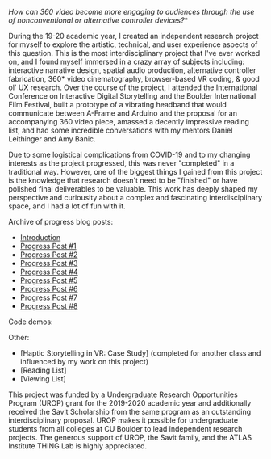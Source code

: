 **How can 360* video become more engaging to audiences through the use of nonconventional or alternative controller devices?**

During the 19-20 academic year, I created an independent research project for myself to explore the artistic, technical, and user experience aspects of this question. This is the most interdisciplinary project that I've ever worked on, and I found myself immersed in a crazy array of subjects including: interactive narrative design, spatial audio production, alternative controller fabrication, 360* video cinematography, browser-based VR coding, & good ol' UX research. Over the course of the project, I attended the International Conference on Interactive Digital Storytelling and the Boulder International Film Festival, built a prototype of a vibrating headband that would communicate between A-Frame and Arduino and the proposal for an accompanying 360 video piece, amassed a decently impressive reading list, and had some incredible conversations with my mentors Daniel Leithinger and Amy Banic. 

Due to some logistical complications from COVID-19 and to my changing interests as the project progressed, this was never "completed" in a traditional way. However, one of the biggest things I gained from this project is the knowledge that research doesn't need to be "finished" or have polished final deliverables to be valuable. This work has deeply shaped my perspective and curiousity about a complex and fascinating interdisciplinary space, and I had a lot of fun with it. 


Archive of progress blog posts:

* [Introduction](./hmpp0.md)
* [Progress Post #1](./hmpp1.md)
* [Progress Post #2](./hmpp2.md)
* [Progress Post #3](./hmpp3.md)
* [Progress Post #4](./hmpp4.md)
* [Progress Post #5](./hmpp5.md)
* [Progress Post #6](./hmpp6.md)
* [Progress Post #7](./hmpp7.md)
* [Progress Post #8](./hmpp8.md)

Code demos:

Other:

* [Haptic Storytelling in VR: Case Study] (completed for another class and influenced by my work on this project)
* [Reading List]
* [Viewing List]

This project was funded by a Undergraduate Research Opportunities Program (UROP) grant for the 2019-2020 academic year and additionally received the Savit Scholarship from the same program as an outstanding interdisciplinary proposal. UROP makes it possible for undergraduate students from all colleges at CU Boulder to lead independent research projects. The generous support of UROP, the Savit family, and the ATLAS Institute THING Lab is highly appreciated.
